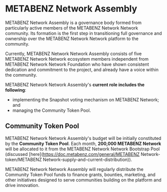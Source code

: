 # METABENZ Network Assembly

METABENZ Network  Assembly is a governance body formed from particularly active members of the METABENZ Network Network community. Its formation is the first step in transitioning full governance and ownership over the METABENZ Network Network platform to the community.

Currently, METABENZ Network Network Assembly consists of five METABENZ Network Network ecosystem members independent from METABENZ Network Network Foundation who have shown consistent dedication and commitment to the project, and already have a voice within the community.

METABENZ Network Network Assembly's **current role includes the following**:

* implementing the Snapshot voting mechanism on METABENZ  Network; and
* managing the Community Token Pool.

## Community Token Pool

METABENZ Network Network Assembly's budget will be initially constituted by the **Community Token Pool**. Each month, **200,000 METABENZ Network** will be allocated to it from the METABENZ Network Network Bootstrap Pool (discussed \[here]\(https://doc.metabenz.com/general/METABENZ Network-token/METABENZ Network-supply-and-current-distribution)).

METABENZ Network Network Assembly will regularly distribute the Community Token Pool funds to finance grants, bounties, marketing, and other initiatives designed to serve communities building on the platform and drive innovation.
